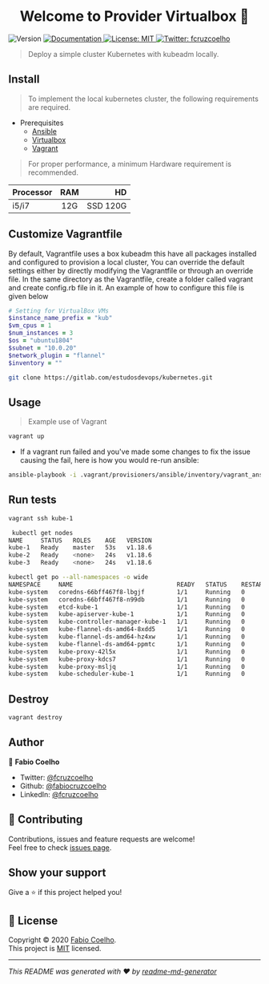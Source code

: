 <h1 align="center">Welcome to Provider Virtualbox 👋</h1>
<p>
  <img alt="Version" src="https://img.shields.io/badge/version-0.1.0-blue.svg?cacheSeconds=2592000" />
  <a href="https://gitlab.com/estudosdevops/kubernetes/-/blob/master/virtualbox/README.md" target="_blank">
    <img alt="Documentation" src="https://img.shields.io/badge/documentation-yes-brightgreen.svg" />
  </a>
  <a href="https://pt.wikipedia.org/wiki/Licen%C3%A7a_MIT" target="_blank">
    <img alt="License: MIT" src="https://img.shields.io/badge/License-MIT-yellow.svg" />
  </a>
  <a href="https://twitter.com/fcruzcoelho" target="_blank">
    <img alt="Twitter: fcruzcoelho" src="https://img.shields.io/twitter/follow/fcruzcoelho.svg?style=social" />
  </a>
</p>

> Deploy a simple cluster Kubernetes with kubeadm locally.

## Install

> To implement the local kubernetes cluster, the following requirements are required.

- Prerequisites
  - [Ansible](https://docs.ansible.com/ansible/latest/installation_guide/intro_installation.html)
  - [Virtualbox](https://www.virtualbox.org/wiki/Linux_Downloads)
  - [Vagrant](https://www.vagrantup.com/docs/installation)

> For proper performance, a minimum Hardware requirement is recommended.

| Processor |  RAM  |    HD    |
| --------- | :---: | -------: |
| i5/i7     |  12G  | SSD 120G |

## Customize Vagrantfile

By default, Vagrantfile uses a box kubeadm this have all packages installed and configured to provision a local cluster, You can override the default settings either by directly modifying the Vagrantfile or through an override file. In the same directory as the Vagrantfile, create a folder called vagrant and create config.rb file in it. An example of how to configure this file is given below

```rb
# Setting for VirtualBox VMs
$instance_name_prefix = "kub"
$vm_cpus = 1
$num_instances = 3
$os = "ubuntu1804"
$subnet = "10.0.20"
$network_plugin = "flannel"
$inventory = ""
```

```sh
git clone https://gitlab.com/estudosdevops/kubernetes.git
```

## Usage

> Example use of Vagrant

```sh
vagrant up
```

- If a vagrant run failed and you've made some changes to fix the issue causing the fail, here is how you would re-run ansible:

```sh
ansible-playbook -i .vagrant/provisioners/ansible/inventory/vagrant_ansible_inventory cluster.yml -vvv
```

## Run tests

```sh
vagrant ssh kube-1
```

```sh
 kubectl get nodes
NAME     STATUS   ROLES    AGE   VERSION
kube-1   Ready    master   53s   v1.18.6
kube-2   Ready    <none>   24s   v1.18.6
kube-3   Ready    <none>   24s   v1.18.6
```

```sh
kubectl get po --all-namespaces -o wide
NAMESPACE     NAME                             READY   STATUS    RESTARTS   AGE   IP           NODE     NOMINATED NODE   READINESS GATES
kube-system   coredns-66bff467f8-lbgjf         1/1     Running   0          62s   10.244.1.2   kube-2   <none>           <none>
kube-system   coredns-66bff467f8-n99db         1/1     Running   0          62s   10.244.2.2   kube-3   <none>           <none>
kube-system   etcd-kube-1                      1/1     Running   0          73s   10.0.2.15    kube-1   <none>           <none>
kube-system   kube-apiserver-kube-1            1/1     Running   0          73s   10.0.2.15    kube-1   <none>           <none>
kube-system   kube-controller-manager-kube-1   1/1     Running   0          73s   10.0.2.15    kube-1   <none>           <none>
kube-system   kube-flannel-ds-amd64-8xdd5      1/1     Running   0          54s   10.0.2.15    kube-3   <none>           <none>
kube-system   kube-flannel-ds-amd64-hz4xw      1/1     Running   0          62s   10.0.2.15    kube-1   <none>           <none>
kube-system   kube-flannel-ds-amd64-ppmtc      1/1     Running   0          54s   10.0.2.15    kube-2   <none>           <none>
kube-system   kube-proxy-42l5x                 1/1     Running   0          54s   10.0.2.15    kube-2   <none>           <none>
kube-system   kube-proxy-kdcs7                 1/1     Running   0          54s   10.0.2.15    kube-3   <none>           <none>
kube-system   kube-proxy-msljq                 1/1     Running   0          62s   10.0.2.15    kube-1   <none>           <none>
kube-system   kube-scheduler-kube-1            1/1     Running   0          73s   10.0.2.15    kube-1   <none>           <none>
```

## Destroy

```sh
vagrant destroy
```

## Author

👤 **Fabio Coelho**

* Twitter: [@fcruzcoelho](https://twitter.com/fcruzcoelho)
* Github: [@fabiocruzcoelho](https://github.com/fabiocruzcoelho)
* LinkedIn: [@fcruzcoelho](https://linkedin.com/in/fcruzcoelho)

## 🤝 Contributing

Contributions, issues and feature requests are welcome!<br />Feel free to check [issues page](https://gitlab.com/estudosdevops/kubernetes/-/issues).

## Show your support

Give a ⭐️ if this project helped you!

## 📝 License

Copyright © 2020 [Fabio Coelho](https://github.com/fabiocruzcoelho).<br />
This project is [MIT](https://pt.wikipedia.org/wiki/Licen%C3%A7a_MIT) licensed.

***
_This README was generated with ❤️ by [readme-md-generator](https://github.com/kefranabg/readme-md-generator)_